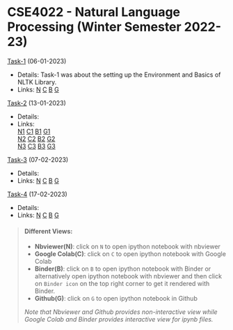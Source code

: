 # CSE4022 - Natural Language Processing (Winter Semester 2022-23)

[Task-1](https://github.com/vishwajeet7381/cse4022/blob/main/task1) (06-01-2023)

- Details: Task-1 was about the setting up the Environment and Basics of NLTK Library.
- Links: [N](https://nbviewer.org/github/vishwajeet7381/cse4022/blob/main/task1/task11.ipynb) [C](https://colab.research.google.com/github/vishwajeet7381/cse4022/blob/main/task1/task11.ipynb) [B](https://mybinder.org/v2/gh/vishwajeet7381/cse4022/6fdd899a86c3efa4ad3b2420972a5709907943fa?urlpath=lab%2Ftree%2Ftask1%2Ftask11.ipynb) [G](https://github.com/vishwajeet7381/cse4022/blob/main/task1/task11.ipynb)

[Task-2](https://github.com/vishwajeet7381/cse4022/tree/main/task2) (13-01-2023)

- Details:
- Links:  
   [N1](https://nbviewer.org/github/vishwajeet7381/cse4022/blob/main/task2/task21.ipynb) [C1](https://colab.research.google.com/github/vishwajeet7381/cse4022/blob/main/task2/task21.ipynb) [B1](https://mybinder.org/v2/gh/vishwajeet7381/cse4022/6fdd899a86c3efa4ad3b2420972a5709907943fa?urlpath=lab%2Ftree%2Ftask2%2Ftask21.ipynb) [G1](https://github.com/vishwajeet7381/cse4022/blob/main/task2/task21.ipynb)  
   [N2](https://nbviewer.org/github/vishwajeet7381/cse4022/blob/main/task2/task22.ipynb) [C2](https://colab.research.google.com/github/vishwajeet7381/cse4022/blob/main/task2/task22.ipynb) [B2](https://mybinder.org/v2/gh/vishwajeet7381/cse4022/6fdd899a86c3efa4ad3b2420972a5709907943fa?urlpath=lab%2Ftree%2Ftask2%2Ftask22.ipynb) [G2](https://github.com/vishwajeet7381/cse4022/blob/main/task2/task22.ipynb)  
   [N3](https://nbviewer.org/github/vishwajeet7381/cse4022/blob/main/task2/task23.ipynb) [C3](https://colab.research.google.com/github/vishwajeet7381/cse4022/blob/main/task2/task23.ipynb) [B3](https://mybinder.org/v2/gh/vishwajeet7381/cse4022/6fdd899a86c3efa4ad3b2420972a5709907943fa?urlpath=lab%2Ftree%2Ftask2%2Ftask23.ipynb) [G3](https://github.com/vishwajeet7381/cse4022/blob/main/task2/task23.ipynb)

[Task-3](https://github.com/vishwajeet7381/cse4022/tree/main/task3) (07-02-2023)

- Details:
- Links: [N](https://nbviewer.org/github/vishwajeet7381/cse4022/blob/main/task3/task31.ipynb) [C](https://colab.research.google.com/github/vishwajeet7381/cse4022/blob/main/task3/task31.ipynb) [B](https://mybinder.org/v2/gh/vishwajeet7381/cse4022/6fdd899a86c3efa4ad3b2420972a5709907943fa?urlpath=lab%2Ftree%2Ftask3%2Ftask31.ipynb) [G](https://github.com/vishwajeet7381/cse4022/blob/main/task3/task31.ipynb)

[Task-4](https://github.com/vishwajeet7381/cse4022/tree/main/task3) (17-02-2023)

- Details:
- Links: [N](https://nbviewer.org/github/vishwajeet7381/cse4022/blob/main/task4/task41.ipynb) [C](https://colab.research.google.com/github/vishwajeet7381/cse4022/blob/main/task4/task41.ipynb) [B](https://mybinder.org/v2/gh/vishwajeet7381/cse4022/6fdd899a86c3efa4ad3b2420972a5709907943fa?urlpath=lab%2Ftree%2Ftask4%2Ftask41.ipynb) [G](https://github.com/vishwajeet7381/cse4022/blob/main/task4/task41.ipynb)

> #### **Different Views:**
>
> - **Nbviewer(N)**: click on `N` to open ipython notebook with nbviewer
> - **Google Colab(C)**: click on `C` to open ipython notebook with Google Colab
> - **Binder(B)**: click on `B` to open ipython notebook with Binder or alternatively open ipython notebook with nbviewer and then click on `Binder icon` on the top right corner to get it rendered with Binder.
> - **Github(G)**: click on `G` to open ipython notebook in Github
>
> _Note that Nbviewer and Github provides non-interactive view while Google Colab and Binder provides interactive view for ipynb files._
